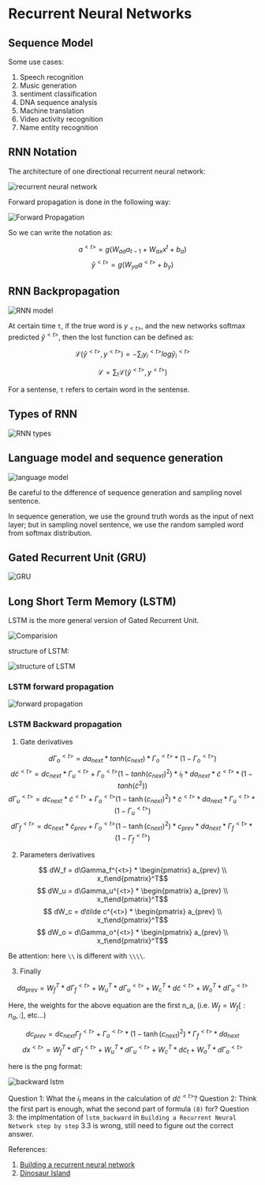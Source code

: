 # Recurrent Neural Networks

## Sequence Model

Some use cases:

1. Speech recognition
2. Music generation
3. sentiment classification
4. DNA sequence analysis
5. Machine translation
6. Video activity recognition
7. Name entity recognition

## RNN Notation

The architecture of one directional recurrent neural network:

![recurrent neural network](img/recurrent_neural_network_structure.png)

Forward propagation is done in the following way:

![Forward Propagation](img/forward_propagation.png)

So we can write the notation as:

$$a^{<t>} = g(W_{aa}a_{t-1} + W_{ax}x^{t} + b_a)$$
$$\hat{y}^{<t>} = g(W_{ya}a^{<t>} + b_y)$$

## RNN Backpropagation

![RNN model](img/rnn_model.png)

At certain time `t`, if the true word is $y_{<t>}$, and the new networks softmax predicted $\hat{y}^{<t>}$, then the lost function can be defined as:

$$\mathcal{L}(\hat{y}^{<t>}, y^{<t>}) = - \sum_{i}{y_{i}^{<t>}log\hat{y}_{i}^{<t>}}$$

$$\mathcal{L} = \sum_{t}{\mathcal{L}(\hat{y}^{<t>}, y^{<t>})}$$

For a sentense, `t` refers to certain word in the sentense.

## Types of RNN

![RNN types](img/rnn_types.png)

## Language model and sequence generation

![language model](img/language_model.png)

Be careful to the difference of sequence generation and sampling novel sentence.

In sequence generation, we use the ground truth words as the input of next layer;
but in sampling novel sentence, we use the random sampled word from softmax distribution.

## Gated Recurrent Unit (GRU)

![GRU](img/full_GRU.png)

## Long Short Term Memory (LSTM)

LSTM is the more general version of Gated Recurrent Unit.

![Comparision](img/gru_vs_lstm.png)

structure of LSTM:

![structure of LSTM](img/lstm_structure.png)

### LSTM forward propagation

![forward propagation](img/lstm_forward_gates.png)

### LSTM Backward propagation

1. Gate derivatives

$$d\Gamma_{o}^{<t>} = da_{next} * tanh(c_{next}) * \Gamma_{o}^{<t>} * (1-\Gamma_{o}^{<t>})$$
$$d\tilde{c}^{<t>} = dc_{next} * \Gamma_{u}^{<t>} + \Gamma_{o}^{<t>}(1-tanh(c_{next})^2) * i_{t} * da_{next} * \tilde{c}^{<t>} * (1 - tanh(\tilde{c}^2))$$
$$d\Gamma_u^{<t>} = dc_{next}*\tilde c^{<t>} +\Gamma_o^{<t>} (1-\tanh(c_{next})^2) *\tilde c^{<t>} * da_{next}*\Gamma_u^{<t>}*(1-\Gamma_u^{<t>})$$
$$d\Gamma_f^{<t>} = dc_{next}*\tilde c_{prev} + \Gamma_o^{<t>} (1-\tanh(c_{next})^2) * c_{prev} * da_{next}*\Gamma_f^{<t>}*(1-\Gamma_f^{<t>})$$

2. Parameters derivatives

$$ dW_f = d\Gamma_f^{<t>} * \begin{pmatrix} a_{prev} \\ x_t\end{pmatrix}^T$$
$$ dW_u = d\Gamma_u^{<t>} * \begin{pmatrix} a_{prev} \\ x_t\end{pmatrix}^T$$
$$ dW_c = d\tilde c^{<t>} * \begin{pmatrix} a_{prev} \\ x_t\end{pmatrix}^T$$
$$ dW_o = d\Gamma_o^{<t>} * \begin{pmatrix} a_{prev} \\ x_t\end{pmatrix}^T$$

Be attention: here `\\` is different with `\\\\`.

3. Finally

$$da_{prev} = W_f^T*d\Gamma_f^{<t>} + W_u^T * d\Gamma_u^{<t>}+ W_c^T * d\tilde c^{<t>} + W_o^T * d\Gamma_o^{<t>}$$

Here, the weights for the above equation are the first n_a, (i.e. $W_f=W_f[:n_a,:]$, etc...)

$$dc_{prev} = dc_{next}\Gamma_f^{<t>} + \Gamma_o^{<t>} * (1- \tanh(c_{next})^2)*\Gamma_f^{<t>}*da_{next}$$
$$dx^{<t>} = W_f^T*d\Gamma_f^{<t>} + W_u^T * d\Gamma_u^{<t>}+ W_c^T * d\tilde c_t + W_o^T * d\Gamma_o^{<t>}$$

here is the png format:

![backward lstm](img/lstm_backward_propagation.png)

Question 1: What the $i_t$ means in the calculation of $d\tilde c^{<t>}$?
Question 2: Think the first part is enough, what the second part of formula `(8)` for?
Question 3: the implmentation of `lstm_backward` in `Building a Recurrent Neural Network step by step` 3.3 is wrong, still need to figure out the correct answer.

References:

1. [Building a recurrent neural network](https://www.coursera.org/learn/nlp-sequence-models/notebook/X20PE/building-a-recurrent-neural-network-step-by-step)
2. [Dinosaur Island](https://www.coursera.org/learn/nlp-sequence-models/notebook/MLhxP/dinosaur-island-character-level-language-modeling)